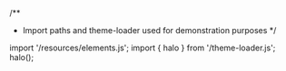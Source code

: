 <!--
type: template
name: overlay-menu
-->
/**
 * Import paths and theme-loader used for demonstration purposes
 */

import '/resources/elements.js';
import { halo } from '/theme-loader.js';
halo();
